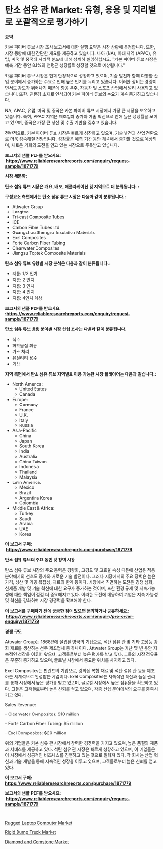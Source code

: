<p><h1>탄소 섬유 관 Market: 유형, 응용 및 지리별로 포괄적으로 평가하기</h1></p><p><strong>요약</strong></p>
<p><p>카본 파이버 튜브 시장 조사 보고서에 대한 실행 요약은 시장 상황에 특정합니다. 또한, 시장 동향에 대한 간단한 개요를 제공하고 있습니다. 나아 (NA), 아태 지역 (APAC), 유럽, 미국 및 중국의 지리적 분포에 대해 상세히 설명하십시오. "카본 파이버 튜브 시장은 예측 기간 동안 8.1%의 연평균 성장률로 성장할 것으로 예상됩니다."</p><p>카본 파이버 튜브 시장은 현재 안정적으로 성장하고 있으며, 기술 발전과 함께 다양한 산업 분야에서 증가하는 수요로 인해 높은 인기를 누리고 있습니다. 이러한 장비는 경량이면서도 강도가 뛰어나기 때문에 항공 우주, 자동차 및 스포츠 산업에서 널리 사용되고 있습니다. 또한, 친환경 소재로 인식되어 카본 파이버 튜브의 수요가 계속 증가하고 있습니다.</p><p>NA, APAC, 유럽, 미국 및 중국은 카본 파이버 튜브 시장에서 가장 큰 시장을 보유하고 있습니다. 특히, APAC 지역은 제조업의 증가와 기술 혁신으로 인해 높은 성장률을 보이고 있으며, 중국은 가장 큰 생산 및 수출 기반을 갖추고 있습니다.</p><p>전반적으로, 카본 파이버 튜브 시장은 빠르게 성장하고 있으며, 기술 발전과 산업 전환으로 더욱 성숙해질 전망입니다. 성장률은 예측 기간 동안 계속해서 증가할 것으로 예상되며, 새로운 기회와 도전을 안고 있는 시장으로 주목받고 있습니다.</p></p>
<p><strong>보고서의 샘플 PDF를 받으세요: &nbsp;<a href="https://www.reliableresearchreports.com/enquiry/request-sample/1871779">https://www.reliableresearchreports.com/enquiry/request-sample/1871779</a></strong></p>
<p><strong>시장 세분화:</strong></p>
<p><strong> 탄소 섬유 튜브 시장은 개요, 배포, 애플리케이션 및 지역으로 더 분류됩니다. :</strong></p>
<p><strong>구성요소 측면에서는 탄소 섬유 튜브 시장은 다음과 같이 분류됩니다.:</strong></p>
<p><ul><li>Attwater Group</li><li>Langtec</li><li>Tri-cast Composite Tubes</li><li>ICE</li><li>Carbon Fibre Tubes Ltd</li><li>Guangzhou Shengrui Insulation Materials</li><li>Exel Composites</li><li>Forte Carbon Fiber Tubing</li><li>Clearwater Composites</li><li>Jiangsu Toptek Composite Materials</li></ul></p>
<p><strong> 탄소 섬유 튜브 유형별 시장 분석은 다음과 같이 분류됩니다.:</strong></p>
<p><ul><li>지름: 1/2 인치</li><li>지름: 2 인치</li><li>지름: 3 인치</li><li>지름: 4 인치</li><li>지름: 4인치 이상</li></ul></p>
<p><strong>보고서의 샘플 PDF를 받으세요 :<a href="https://www.reliableresearchreports.com/enquiry/request-sample/1871779">https://www.reliableresearchreports.com/enquiry/request-sample/1871779</a></strong></p>
<p><strong> 탄소 섬유 튜브 응용 분야별 시장 산업 조사는 다음과 같이 분류됩니다.:</strong></p>
<p><ul><li>식수</li><li>화학물질 취급</li><li>가스 처리</li><li>유틸리티 용수</li><li>기타</li></ul></p>
<p><strong>지역 측면에서 탄소 섬유 튜브 지역별로 이용 가능한 시장 플레이어는 다음과 같습니다.:</strong></p>
<p><ul>
    <li>
        North America:
        <ul>
            <li>United States</li>
            <li>Canada</li>
        </ul>
    </li>
    <li>
        Europe:
        <ul>
            <li>Germany</li>
            <li>France</li>
            <li>U.K.</li>
            <li>Italy</li>
            <li>Russia</li>
        </ul>
    </li>
    <li>
        Asia-Pacific:
        <ul>
            <li>China</li>
            <li>Japan</li>
            <li>South Korea</li>
            <li>India</li>
            <li>Australia</li>
            <li>China Taiwan</li>
            <li>Indonesia</li>
            <li>Thailand</li>
            <li>Malaysia</li>
        </ul>
    </li>
    <li>
        Latin America:
        <ul>
            <li>Mexico</li>
            <li>Brazil</li>
            <li>Argentina Korea</li>
            <li>Colombia</li>
        </ul>
    </li>
    <li>
        Middle East & Africa:
        <ul>
            <li>Turkey</li>
            <li>Saudi</li>
            <li>Arabia</li>
            <li>UAE</li>
            <li>Korea</li>
        </ul>
    </li>
    </ul></p>
<p><strong>이 보고서 구매: &nbsp;<a href="https://www.reliableresearchreports.com/purchase/1871779">https://www.reliableresearchreports.com/purchase/1871779</a></strong></p>
<p><strong>탄소 섬유 튜브의 주요 동인 및 장벽 시장</strong></p>
<p><p>탄소 섬유 튜브 시장의 주요 동력은 경량화, 고강도 및 고효율 속성 때문에 산업용 적용 분야에서의 선호도 증가와 새로운 기술 발전이다. 그러나 시장에서의 주요 장벽은 높은 가격, 생산 및 가공 복잡성, 재료의 한계 등이다. 시장에서 직면하는 도전은 경쟁 심화, 신제품 개발 및 기술 혁신에 대한 요구가 증가하는 것이며, 또한 환경 규제 및 지속가능성에 대한 책임이 점점 더 중요해지고 있다. 이러한 도전에 대응하여 기업은 지속 가능성 및 혁신을 강화하여 시장 경쟁력을 확보해야 한다.</p></p>
<p><strong>이 보고서를 구매하기 전에 궁금한 점이 있으면 문의하거나 공유하세요.: &nbsp;<a href="https://www.reliableresearchreports.com/enquiry/pre-order-enquiry/1871779">https://www.reliableresearchreports.com/enquiry/pre-order-enquiry/1871779</a></strong></p>
<p><strong>경쟁 구도</strong></p>
<p><p>Attwater Group는 1868년에 설립된 영국의 기업으로, 석탄 섬유 관 및 기타 고성능 강화 재료를 생산하는 선두 제조업체 중 하나이다. Attwater Group는 지난 몇 년 동안 지속적인 성장을 이루어 왔으며, 고객들로부터 높은 평가를 받고 있다. 그들의 시장 점유율은 꾸준히 증가하고 있으며, 글로벌 시장에서 중요한 위치를 차지하고 있다.</p><p>Exel Composites는 핀란드의 기업으로, 강화된 복합 재료 및 석탄 섬유 관 등을 제조하는 세계적으로 인정받는 기업이다. Exel Composites는 지속적인 혁신과 품질 관리를 통해 시장에서 높은 평가를 받고 있으며, 글로벌 시장에서 높은 점유율을 확보하고 있다. 그들은 고객들로부터 높은 신뢰를 얻고 있으며, 각종 산업 분야에서의 요구를 충족시키고 있다.</p><p>Sales Revenue:</p><p>- Clearwater Composites: $10 million</p><p>- Forte Carbon Fiber Tubing: $5 million</p><p>- Exel Composites: $20 million</p><p>위의 기업들은 카본 섬유 관 시장에서 강력한 경쟁력을 가지고 있으며, 높은 품질의 제품과 서비스를 제공하고 있다. 석탄 섬유 관 시장은 빠르게 성장하고 있으며, 이 기업들은 이 시장에서 성공적인 비즈니스를 진행하고 있는 것으로 알려져 있다. 각 회사는 산업 혁신과 기술 개발을 통해 지속적인 성장을 이루고 있으며, 고객들로부터 높은 신뢰를 얻고 있다.</p></p>
<p><strong>이 보고서 구매: &nbsp; <a href="https://www.reliableresearchreports.com/purchase/1871779">https://www.reliableresearchreports.com/purchase/1871779</a></strong></p>
<p><strong>보고서의 샘플 PDF를 받으세요: &nbsp;<a href="https://www.reliableresearchreports.com/enquiry/request-sample/1871779">https://www.reliableresearchreports.com/enquiry/request-sample/1871779</a></strong><strong></strong></p>
<p>&nbsp;</p>
<p><p><a href="https://github.com/edytherolanlouisejk1miz0wig/Market-Research-Report-List-1/blob/main/rugged-laptop-computer-market.md">Rugged Laptop Computer Market</a></p><p><a href="https://military-diascia-e68.notion.site/Rigid-Dump-Truck-Market-Size-Market-Trends-and-Growth-Outlook-forecasted-for-period-from-2024-to-2-f7cde0bca9594bdfb06af0cc0456d6b9">Rigid Dump Truck Market</a></p><p><a href="https://github.com/peachesmcdowel1/Market-Research-Report-List-1/blob/main/diamond-and-gemstone-market.md">Diamond and Gemstone Market</a></p></p>